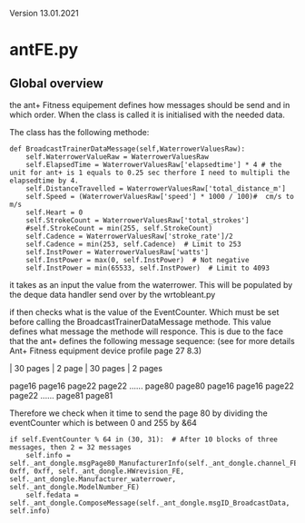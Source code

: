 Version 13.01.2021

# antFE.py 

## Global overview 

the ant+ Fitness equipement defines how messages should be send and in which order. 
When the class is called it is initialised with the needed data. 

The class has the following methode: 

    def BroadcastTrainerDataMessage(self,WaterrowerValuesRaw):
        self.WaterrowerValueRaw = WaterrowerValuesRaw
        self.ElapsedTime = WaterrowerValuesRaw['elapsedtime'] * 4 # the unit for ant+ is 1 equals to 0.25 sec therfore I need to multipli the elapsedtime by 4.
        self.DistanceTravelled = WaterrowerValuesRaw['total_distance_m']
        self.Speed = (WaterrowerValuesRaw['speed'] * 1000 / 100)#  cm/s to m/s
        self.Heart = 0
        self.StrokeCount = WaterrowerValuesRaw['total_strokes']
        #self.StrokeCount = min(255, self.StrokeCount)
        self.Cadence = WaterrowerValuesRaw['stroke_rate']/2
        self.Cadence = min(253, self.Cadence)  # Limit to 253
        self.InstPower = WaterrowerValuesRaw['watts']
        self.InstPower = max(0, self.InstPower)  # Not negative
        self.InstPower = min(65533, self.InstPower)  # Limit to 4093

it takes as an input the value from the waterrower. This will be populated by the deque
data handler send over by the wrtobleant.py  

if then checks what is the value of the EventCounter. Which must be set before calling
the BroadcastTrainerDataMessage methode. This value defines what message the methode
will responce. This is due to the face that the ant+ defines the following message 
sequence: (see for more details Ant+ Fitness equipment device profile page 27 8.3)


|               30 pages                  |      2 page        |          30 pages       |  2 pages

page16   page16   page22   page22 ...... page80   page80   page16   page16   page22   page22 ...... page81   page81

Therefore we check when it time to send the page 80 by dividing the eventCounter which is between 0 and 
255 by &64 

    if self.EventCounter % 64 in (30, 31):  # After 10 blocks of three messages, then 2 = 32 messages
        self.info = self._ant_dongle.msgPage80_ManufacturerInfo(self._ant_dongle.channel_FE, 0xff, 0xff, self._ant_dongle.HWrevision_FE, self._ant_dongle.Manufacturer_waterrower, self._ant_dongle.ModelNumber_FE)
        self.fedata = self._ant_dongle.ComposeMessage(self._ant_dongle.msgID_BroadcastData, self.info)